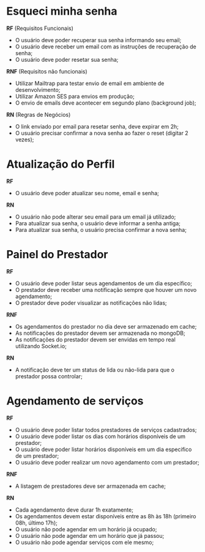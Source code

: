 # Esqueci minha senha

**RF** (Requisitos Funcionais)
<!-- Refere-se as funcionalidades que iremos ter na aplicação -->

- O usuário deve poder recuperar sua senha informando seu email;
- O usuário deve receber um email com as instruções de recuperação de senha;
- O usuário deve poder resetar sua senha;

**RNF** (Requisitos não funcionais)
<!-- São coisas que não estão ligadas diretamente com a regra de negócio da aplicação  Exemplo: Qual lib será utilizada, qual banco, etc.-->

- Utilizar Mailtrap para testar envio de email em ambiente de desenvolvimento;
- Utilizar Amazon SES para envios em produção;
- O envio de emails deve acontecer em segundo plano (background job);

**RN** (Regras de Negócios)
<!--  -->

- O link enviado por email para resetar senha, deve expirar em 2h;
- O usuário precisar confirmar a nova senha ao fazer o reset (digitar 2 vezes);

# Atualização do Perfil

**RF**
- O usuário deve poder atualizar seu nome, email e senha;

**RN**
- O usuário não pode alterar seu email para um email já utilizado;
- Para atualizar sua senha, o usuário deve informar a senha antiga;
- Para atualizar sua senha, o usuário precisa confirmar a nova senha;

# Painel do Prestador

**RF**

- O usuário deve poder listar seus agendamentos de um dia específico;
- O prestador deve receber uma notificação sempre que houver um novo agendamento;
- O prestador deve poder visualizar as notificações não lidas;

**RNF**

- Os agendamentos do prestador no dia deve ser armazenado em cache;
- As notificações do prestador devem ser armazenada no mongoDB;
- As notificações do prestador devem ser envidas em tempo real utilizando Socket.io;

**RN**

- A notificação deve ter um status de lida ou não-lida para que o prestador possa controlar;


# Agendamento de serviços

**RF**

- O usuário deve poder listar todos prestadores de serviços cadastrados;
- O usuário deve poder listar os dias com horários disponíveis de um prestador;
- O usuário deve poder listar horários disponíveis em um dia especifico de um prestador;
- O usuário deve poder realizar um novo agendamento com um prestador;

**RNF**

- A listagem de prestadores deve ser armazenada em cache;


**RN**

- Cada agendamento deve durar 1h exatamente;
- Os agendamentos devem estar disponíveis entre as 8h às 18h (primeiro 08h, último 17h);
- O usuário não pode agendar em um horário já ocupado;
- O usuário não pode agendar em um horário que já passou;
- O usuário não pode agendar serviços com ele mesmo;





